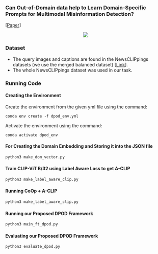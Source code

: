 ### Can Out-of-Domain data help to Learn Domain-Specific Prompts for Multimodal Misinformation Detection?

[[Paper](https://arxiv.org/abs/2311.16496)]
<div style="text-align:center"><img src="https://github.com/user-attachments/assets/e67bec56-5480-4622-b519-e71e479b58ee"></div>


### Dataset
- The query images and captions are found in the NewsCLIPpings datasets (we use the merged balanced dataset) [[Link](https://github.com/g-luo/news_clippings)].
- The whole NewsCLIPpings dataset was used in our task.
### Running Code
#### Creating the Environment
Create the environment from the given yml file using the command:
```
conda env create -f dpod_env.yml
```
Activate the environment using the command:
```
conda activate dpod_env
```


#### For Creating the Domain Embedding and Storing it into the JSON file
```python
python3 make_dom_vector.py
```
#### Train CLIP-ViT B/32 using Label Aware Loss to get A-CLIP
```python
python3 make_label_aware_clip.py
```
#### Running CoOp + A-CLIP
```python
python3 make_label_aware_clip.py
```
#### Running our Proposed DPOD Framework
```python
python3 main_ft_dpod.py
```
#### Evaluating our Proposed DPOD Framework
```python
python3 evaluate_dpod.py
```





